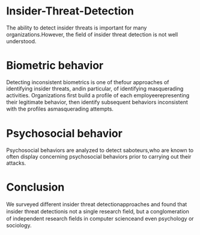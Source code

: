 # Insider-Threat-Detection
The ability to detect insider threats is important for many organizations.However, the ﬁeld of insider threat detection is not well understood.

# Biometric behavior
Detecting inconsistent biometrics is one of thefour approaches of identifying insider threats, andin particular, of identifying masquerading activities.
Organizations ﬁrst build a proﬁle of each employeerepresenting their legitimate behavior, then 
identify subsequent behaviors inconsistent with the proﬁles asmasquerading attempts.

# Psychosocial behavior
Psychosocial behaviors are analyzed to detect saboteurs,who are known to often display concerning psychosocial behaviors prior to carrying out their attacks.


# Conclusion
We surveyed diﬀerent insider threat detectionapproaches and found that insider threat detectionis not a single research ﬁeld, 
but a conglomeration of independent research ﬁelds in computer scienceand even psychology or sociology.
